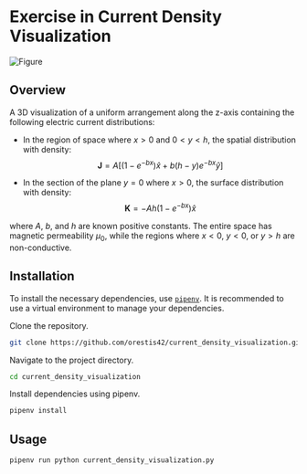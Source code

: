 # Exercise in Current Density Visualization

![Figure](https://github.com/orestis42/current_density_visualization/assets/37120208/91d1c49d-150e-4c8e-b4c6-6962375fb49f)

## Overview
A 3D visualization of a uniform arrangement along the z-axis containing the following electric current distributions:

- In the region of space where $x > 0$ and $0 < y < h$, the spatial distribution with density:
  $$\mathbf{J} = A \left[ \left( 1 - e^{-bx} \right) \hat{x} + b(h - y)e^{-bx} \hat{y} \right]$$

- In the section of the plane $y = 0$ where $x > 0$, the surface distribution with density:
  $$\mathbf{K} = -Ah \left( 1 - e^{-bx} \right) \hat{x}$$

where $A$, $b$, and $h$ are known positive constants. The entire space has magnetic permeability $\mu_0$, while the regions where $x < 0$, $y < 0$, or $y > h$ are non-conductive.

## Installation

To install the necessary dependencies, use [`pipenv`](https://github.com/pypa/pipenv?tab=readme-ov-file#installation). It is recommended to use a virtual environment to manage your dependencies.

Clone the repository.

```bash
git clone https://github.com/orestis42/current_density_visualization.git
```

Navigate to the project directory.
```bash
cd current_density_visualization
```

Install dependencies using pipenv.
```bash
pipenv install
```

## Usage

```bash
pipenv run python current_density_visualization.py
```
